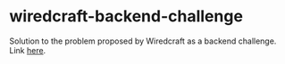 # wiredcraft-backend-challenge
Solution to the problem proposed by Wiredcraft as a backend challenge.
Link [here](https://github.com/Wiredcraft/test-backend).
